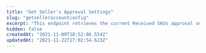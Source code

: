 ```yaml
---
title: "Get Seller's Approval Settings"
slug: "getselleraccountconfig"
excerpt: "This endpoint retrieves the current Received SKUs approval settings applied to a specific seller. Its response includes: \n\n- `sellerId`: A string that identifies the seller in the marketplace. \n\n- `accountId`: Marketplace’s account ID. \n\n- `accountName`: Marketplace’s account name. \n\n- `mapping`: Mapping of SKU and product Specifications. \n\n- `matchFlux`: This field determines the type of approval configuration applied to SKUs received  from a seller. The possible values include:  \n\n`default`, where the Matcher reviews the SKU, and approves it based on its score. \n\n`manual`, for manual approvals through the Received SKU UI and Match API. \n\n`autoApprove`, for every SKU received from a given seller to be approved automatically, regardless of the Matcher Score."
hidden: false
createdAt: "2021-11-09T18:52:06.554Z"
updatedAt: "2021-11-22T17:02:54.623Z"
---
```

